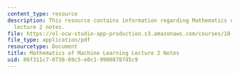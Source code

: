 ```yaml
---
content_type: resource
description: This resource contains information regarding Mathematics of machine learning
  lecture 2 notes.
file: https://ol-ocw-studio-app-production.s3.amazonaws.com/courses/18-657-mathematics-of-machine-learning-fall-2015/86f311c7073869c5e0c199008787d5c9_MIT18_657F15_L2.pdf
file_type: application/pdf
resourcetype: Document
title: Mathematics of Machine Learning Lecture 2 Notes
uid: 86f311c7-0738-69c5-e0c1-99008787d5c9
---
```

